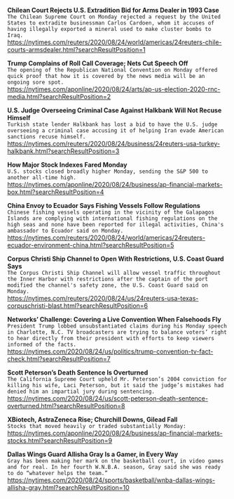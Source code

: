 **Chilean Court Rejects U.S. Extradition Bid for Arms Dealer in 1993 Case**\
`The Chilean Supreme Court on Monday rejected a request by the United States to extradite businessman Carlos Cardoen, whom it accuses of having illegally exported a mineral used to make cluster bombs to Iraq.`\
https://nytimes.com/reuters/2020/08/24/world/americas/24reuters-chile-courts-armsdealer.html?searchResultPosition=1

**Trump Complains of Roll Call Coverage; Nets Cut Speech Off**\
`The opening of the Republican National Convention on Monday offered quick proof that how it is covered by the news media will be an ongoing sore spot.`\
https://nytimes.com/aponline/2020/08/24/arts/ap-us-election-2020-rnc-media.html?searchResultPosition=2

**U.S. Judge Overseeing Criminal Case Against Halkbank Will Not Recuse Himself**\
`Turkish state lender Halkbank has lost a bid to have the U.S. judge overseeing a criminal case accusing it of helping Iran evade American sanctions recuse himself.`\
https://nytimes.com/reuters/2020/08/24/business/24reuters-usa-turkey-halkbank.html?searchResultPosition=3

**How Major Stock Indexes Fared Monday**\
`U.S. stocks closed broadly higher Monday, sending the S&P 500 to another all-time high. `\
https://nytimes.com/aponline/2020/08/24/business/ap-financial-markets-box.html?searchResultPosition=4

**China Envoy to Ecuador Says Fishing Vessels Follow Regulations**\
`Chinese fishing vessels operating in the vicinity of the Galapagos Islands are complying with international fishing regulations on the high seas and none have been reported for illegal activities, China's ambassador to Ecuador said on Monday.`\
https://nytimes.com/reuters/2020/08/24/world/americas/24reuters-ecuador-environment-china.html?searchResultPosition=5

**Corpus Christi Ship Channel to Open With Restrictions, U.S. Coast Guard Says**\
`The Corpus Christi Ship Channel will allow vessel traffic throughout the Inner Harbor with restrictions after the captain of the port modified the channel's safety zone, the U.S. Coast Guard said on Monday.`\
https://nytimes.com/reuters/2020/08/24/us/24reuters-usa-texas-corpuschristi-blast.html?searchResultPosition=6

**Networks’ Challenge: Covering a Live Convention When Falsehoods Fly**\
`President Trump lobbed unsubstantiated claims during his Monday speech in Charlotte, N.C. TV broadcasters are trying to balance voters’ right to hear directly from their president with efforts to keep viewers informed of the facts.`\
https://nytimes.com/2020/08/24/us/politics/trump-convention-tv-fact-check.html?searchResultPosition=7

**Scott Peterson’s Death Sentence Is Overturned**\
`The California Supreme Court upheld Mr. Peterson’s 2004 conviction for killing his wife, Laci Peterson, but it said the judge’s mistakes had denied him an impartial jury during sentencing.`\
https://nytimes.com/2020/08/24/us/scott-peterson-death-sentence-overturned.html?searchResultPosition=8

**XBiotech, AstraZeneca Rise; Churchill Downs, Gilead Fall**\
`Stocks that moved heavily or traded substantially Monday:`\
https://nytimes.com/aponline/2020/08/24/business/ap-financial-markets-stocks.html?searchResultPosition=9

**Dallas Wings Guard Allisha Gray Is a Gamer, in Every Way**\
`Gray has been making her mark on the basketball court, in video games and for real. In her fourth W.N.B.A. season, Gray said she was ready to do “whatever helps the team.”`\
https://nytimes.com/2020/08/24/sports/basketball/wnba-dallas-wings-allisha-gray.html?searchResultPosition=10

